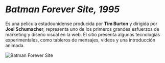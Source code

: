# _**Batman Forever Site, 1995**_

Es una película estadounidense producida por **Tim Burton** y dirigida por **Joel Schumacher**, representa uno de los primeros grandes esfuerzos de marketing y diseño visual en la web. El sitio presenta algunas tecnologías experimentales, como tableros de mensajes, videos y una introducción animada.
  
![Batman Forever Site](https://github.com/XaviMorenoTorres/XaviMorenoTorres-SMX2-M8UF1A1-HistoriaWeb-1995-BatmanForeverSite-XaviMoreno/blob/main/Batman%20Forever%20website%202-min.jpg)


